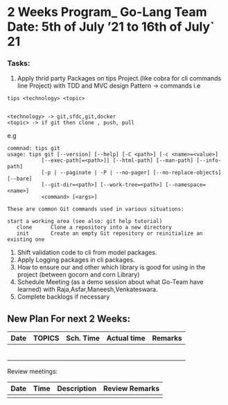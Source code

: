 # 2 Weeks Program_ Go-Lang Team 	            Date: 5th of July ’21 to 16th of July` 21

### Tasks:

1. Apply thrid party Packages on tips Project.(like cobra for cli commands line Project) with TDD and MVC design Pattern
-> commands i.e
```
tips <technology> <topic>


<technology> -> git,sfdc,git,docker
<topic> -> if git then clone , push, pull 
```
e.g 
```
commnad: tips git
usage: tips git [--version] [--help] [-C <path>] [-c <name>=<value>]
           [--exec-path[=<path>]] [--html-path] [--man-path] [--info-path]
           [-p | --paginate | -P | --no-pager] [--no-replace-objects] [--bare]
           [--git-dir=<path>] [--work-tree=<path>] [--namespace=<name>]
           <command> [<args>]

These are common Git commands used in various situations:

start a working area (see also: git help tutorial)
   clone      Clone a repository into a new directory
   init       Create an empty Git repository or reinitialize an existing one
```
1. Shift validation code to cli from model packages.
1. Apply Logging packages in cli packages.
1. How to ensure our and other which library is good for using in the project (between gocorn and corn Library)
1. Schedule Meeting (as a demo session about what Go-Team have learned) with Raja,Asfar,Maneesh,Venkateswara.
1. Complete backlogs if necessary

## New Plan For next 2 Weeks: 

| Date    |                       TOPICS                    |Sch. Time | Actual time | Remarks      | 
| ------- | ----------------------------------------------- |--------- |------------ |------------  |
|         |                                                 |          |     	       |              |
|         |                                                 |          |     	       |              |
|         |                                                 |          |     	       |              |
|         |                                                 |          |     	       |              |
|         |                                                 |          |     	       |              |
|         |                                                 |          |     	       |              |




Review meetings:

|Date    | Time | Description                                            | Review Remarks |
|--------|------|--------------------------------------------------------|----------------|
|        |      |                                                        |                |
         


